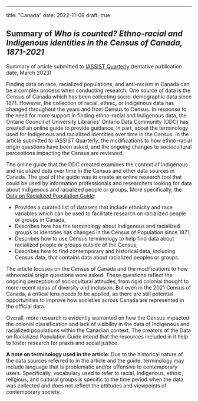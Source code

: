 ---
title: "Canada"
date: 2022-11-08
draft: true

## Summary of *Who is counted? Ethno-racial and Indigenous identities in the Census of Canada, 1871-2021*

Summary of article submitted to [IASSIST Quarterly](https://iassistquarterly.com/index.php/iassist) (tentative publication date, March 2023)

Finding data on race, racialized populations, and anti-racism in Canada can be a complex process when conducting research. One source of data is the Census of Canada which has been collecting socio-demographic data since 1871. However, the collection of racial, ethnic, or Indigenous data has changed throughout the years and from Census to Census. In response to the need for more support in finding ethno-racial and Indigenous data, the Ontario Council of University Libraries’ Ontario Data Community (ODC) has created an online guide to provide guidance, in part, about the terminology used for Indigenous and racialized identities over time in the Census. In the article submitted to IASSIST Quarterly, the modifications to how ethno-racial origin questions have been asked, and the ongoing changes to sociocultural perceptions impacting the Census are reviewed.

The online guide that the ODC created examines the context of Indigenous and racialized data over time in the Census and other data sources in Canada. The goal of the guide was to create an online research tool that could be used by information professionals and researchers looking for data about Indigenous and racialized people or groups. More specifically, the [Data on Racialized Population Guide](https://learn.scholarsportal.info/featured/data-on-racialized-populations/):

 - Provides a curated list of datasets that include ethnicity and race variables which can be used to facilitate research on racialized people or groups in Canada;
 - Describes how has the terminology about Indigenous and racialized groups or identities has changed in the Census of Population since 1871;
 - Describes how to use Census terminology to help find data about racialized people or groups outside of the Census;
 - Describes how to find contemporary and historical data, including Census data, that contains data about racialized peoples or groups.

The article focuses on the Census of Canada and the modifications to how ethnoracial origin questions were asked. These questions reflect the ongoing perception of sociocultural attitudes, from rigid colonial thought to more recent ideas of diversity and inclusion. But even in the 2021 Census of Canada, a critical lens needs to be applied, as there are still potential opportunities to improve how societies across Canada are represented in the official data.

Overall, more research is evidently warranted on how the Census impacted the colonial classification and lack of visibility in the data  of Indigenous and racialized populations within the Canadian context. The creators of the Data on Racialized Population Guide intend that the resources included in it help to foster research for praxis and social justice.

**A note on terminology used in the article**: 
Due to the historical nature of the data sources referred to in the article and the guide, terminology may include language that is problematic and/or offensive to contemporary users. Specifically, vocabulary used to refer to racial, Indigenous, ethnic, religious, and cultural groups is specific to the time period when the data was collected and does not reflect the attitudes and viewpoints of contemporary society.
